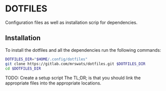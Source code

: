 # DOTFILES

Configuration files as well as installation scrip for dependencies.

## Installation

To install the dotfiles and all the dependencies run the following commands:

```bash
DOTFILES_DIR="$HOME/.config/dotfiles"
git clone https://gitlab.com/mrswats/dotfiles.git $DOTFILES_DIR
cd $DOTFILES_DIR
```

TODO: Create a setup script
The TL;DR; is that you should link the appropriate files into the appropriate locations.
